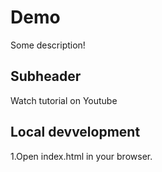 # Demo 

Some description!

## Subheader

Watch tutorial on Youtube

## Local devvelopment

1.Open index.html in your browser.